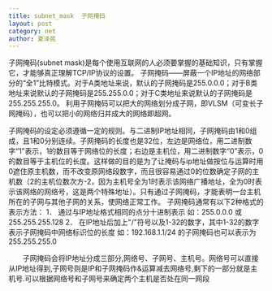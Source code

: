 ```yaml
---
title: subnet_mask  子网掩码
layout: post
category: net
author: 夏泽民
---
```

子网掩码(subnet mask)是每个使用互联网的人必须要掌握的基础知识，只有掌握它，才能够真正理解TCP/IP协议的设置。
子网掩码——屏蔽一个IP地址的网络部分的“全1”比特模式。对于A类地址来说，默认的子网掩码是255.0.0.0；对于B类地址来说默认的子网掩码是255.255.0.0；对于C类地址来说默认的子网掩码是255.255.255.0。
利用子网掩码可以把大的网络划分成子网，即VLSM（可变长子网掩码），也可以把小的网络归并成大的网络即超网。
<!-- more -->
子网掩码的设定必须遵循一定的规则。与二进制IP地址相同，子网掩码由1和0组成，且1和0分别连续。子网掩码的长度也是32位，左边是网络位，用二进制数字“1”表示，1的数目等于网络位的长度；右边是主机位，用二进制数字“0”表示，0的数目等于主机位的长度。这样做的目的是为了让掩码与ip地址做按位与运算时用0遮住原主机数，而不改变原网络段数字，而且很容易通过0的位数确定子网的主机数（2的主机位数次方-2，因为主机号全为1时表示该网络广播地址，全为0时表示该网络的网络号，这是两个特殊地址）。只有通过子网掩码，才能表明一台主机所在的子网与其他子网的关系，使网络正常工作。
子网掩码通常有以下2种格式的表示方法：
1． 通过与IP地址格式相同的点分十进制表示
如：255.0.0.0 或255.255.255.128
2． 在IP地址后加上"/"符号以及1-32的数字，其中1-32的数字表示子网掩码中网络标识位的长度
如：192.168.1.1/24 的子网掩码也可以表示为255.255.255.0

　　子网掩码会将IP地址分成三部分,网络号、子网号、主机号。网络号可以直接从IP地址得到,子网号则是IP和子网掩码作&运算减去网络号,剩下的一部分就是主机号.可以根据网络号和子网号来确定两个主机是否处在同一网段
　　
　　

